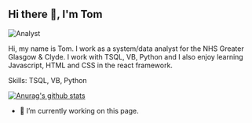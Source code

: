
## Hi there 👋, I'm Tom

![Analyst](https://arturssmirnovs.github.io/github-profile-readme-generator/images/banner.png)

Hi, my name is Tom. I work as a system/data analyst for the NHS Greater Glasgow & Clyde. I work with TSQL, VB, Python and I also enjoy learning Javascript, HTML and CSS in the react framework.

Skills:  TSQL, VB, Python 



[![Anurag's github stats](https://github-readme-stats.vercel.app/api?username=tommcmeekin)](https://github.com/anuraghazra/github-readme-stats)

- 🔭 I’m currently working on this page. 
